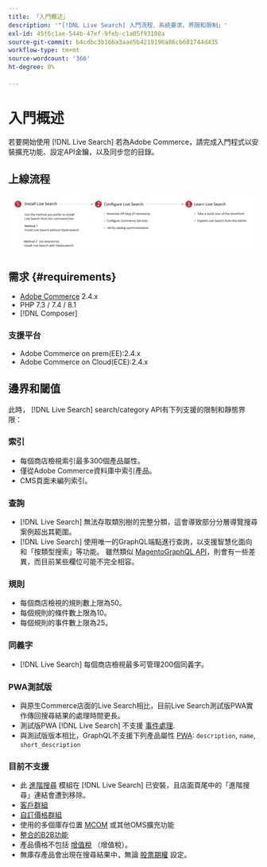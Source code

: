 ```yaml
---
title: 「入門概述」
description: '"[!DNL Live Search] 入門流程、系統要求、界限和限制」'
exl-id: 45f6c1ae-544b-47ef-9feb-c1a05f93108a
source-git-commit: b4cdbc3b166a3aae5b4219196a86cb681744d435
workflow-type: tm+mt
source-wordcount: '366'
ht-degree: 0%

---
```


# 入門概述

若要開始使用 [!DNL Live Search] 若為Adobe Commerce，請完成入門程式以安裝擴充功能、設定API金鑰，以及同步您的目錄。

## 上線流程

![[!DNL Live Search] 入門圖](assets/onboarding-flow.svg)

## 需求 {#requirements}

* [Adobe Commerce](https://magento.com/products/magento-commerce) 2.4.x
* PHP 7.3 / 7.4 / 8.1
* [!DNL Composer]

### 支援平台

* Adobe Commerce on prem(EE):2.4.x
* Adobe Commerce on Cloud(ECE):2.4.x

## 邊界和閾值

此時， [!DNL Live Search] search/category API有下列支援的限制和靜態界限：

### 索引

* 每個商店檢視索引最多300個產品屬性。
* 僅從Adobe Commerce資料庫中索引產品。
* CMS頁面未編列索引。

### 查詢

* [!DNL Live Search] 無法存取類別樹的完整分類，這會導致部分分層導覽搜尋案例超出其範圍。
* [!DNL Live Search] 使用唯一的GraphQL端點進行查詢，以支援智慧化面向和「按類型搜索」等功能。 雖然類似 [MagentoGraphQL API](https://devdocs.magento.com/guides/v2.4/graphql)，則會有一些差異，而目前某些欄位可能不完全相容。

### 規則

* 每個商店檢視的規則數上限為50。
* 每個規則的條件數上限為10。
* 每個規則的事件數上限為25。

### 同義字

* [!DNL Live Search] 每個商店檢視最多可管理200個同義字。

### PWA測試版

* 與原生Commerce店面的Live Search相比，目前Live Search測試版PWA實作傳回搜尋結果的處理時間更長。
* 測試版PWA [!DNL Live Search] 不支援 [事件處理](https://devdocs.magento.com/shared-services/storefront-events-sdk.html).
* 與測試版版本相比，GraphQL不支援下列產品屬性 [PWA](https://developer.adobe.com/commerce/pwa-studio/): `description`, `name`, `short_description`

### 目前不支援

* 此 [進階搜尋](https://docs.magento.com/user-guide/catalog/search-advanced.html) 模組在 [!DNL Live Search] 已安裝，且店面頁尾中的「進階搜尋」連結會遭到移除。
* [客戶群組](https://docs.magento.com/user-guide/customers/customer-groups.html)
* [自訂價格群組](https://docs.magento.com/user-guide/catalog/product-price-group.html)
* 使用的多個庫存位置 [MCOM](https://docs.magento.com/user-guide/mcom.html) 或其他OMS擴充功能
* [整合的B2B功能](https://business.adobe.com/products/magento/b2b-ecommerce.html)
* 產品價格不包括 [增值稅](https://docs.magento.com/user-guide/tax/vat.html) （增值稅）。
* 無庫存產品會出現在搜尋結果中，無論 [股票期權](https://docs.magento.com/user-guide/catalog/inventory-options-global.html) 設定。
